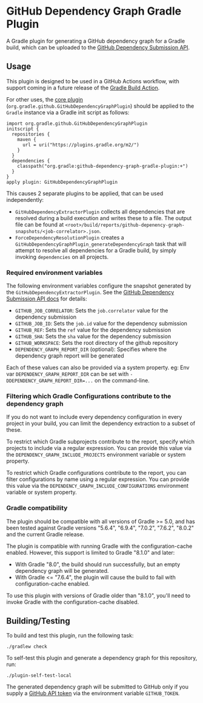 # GitHub Dependency Graph Gradle Plugin

A Gradle plugin for generating a GitHub dependency graph for a Gradle build, which can be uploaded to the [GitHub Dependency Submission API](https://docs.github.com/en/rest/dependency-graph/dependency-submission).

## Usage
This plugin is designed to be used in a GitHub Actions workflow, with support coming in a future release of the [Gradle Build Action](https://github.com/gradle/gradle-build-action).

For other uses, the [core plugin](https://plugins.gradle.org/plugin/org.gradle.github-dependency-graph-gradle-plugin) (`org.gradle.github.GitHubDependencyGraphPlugin`) 
should be applied to the `Gradle` instance via a Gradle init script as follows:

```
import org.gradle.github.GitHubDependencyGraphPlugin
initscript {
  repositories {
    maven {
      url = uri("https://plugins.gradle.org/m2/")
    }
  }
  dependencies {
    classpath("org.gradle:github-dependency-graph-gradle-plugin:+")
  }
}
apply plugin: GitHubDependencyGraphPlugin
```

This causes 2 separate plugins to be applied, that can be used independently:
- `GitHubDependencyExtractorPlugin` collects all dependencies that are resolved during a build execution and writes these to a file. The output file can be found at `<root>/build/reports/github-depenency-graph-snapshots/<job-correlator>.json`.
- `ForceDependencyResolutionPlugin` creates a `GitHubDependencyGraphPlugin_generateDependencyGraph` task that will attempt to resolve all dependencies for a Gradle build, by simply invoking `dependencies` on all projects.

### Required environment variables

The following environment variables configure the snapshot generated by the `GitHubDependencyExtractorPlugin`. See the [GitHub Dependency Submission API docs](https://docs.github.com/en/rest/dependency-graph/dependency-submission?apiVersion=2022-11-28) for details:
- `GITHUB_JOB_CORRELATOR`: Sets the `job.correlator` value for the dependency submission
- `GITHUB_JOB_ID`: Sets the `job.id` value for the dependency submission
- `GITHUB_REF`: Sets the `ref` value for the dependency submission
- `GITHUB_SHA`: Sets the `sha` value for the dependency submission
- `GITHUB_WORKSPACE`: Sets the root directory of the github repository
- `DEPENDENCY_GRAPH_REPORT_DIR` (optional): Specifies where the dependency graph report will be generated

Each of these values can also be provided via a system property. 
eg: Env var `DEPENDENCY_GRAPH_REPORT_DIR` can be set with `-DDEPENDENCY_GRAPH_REPORT_DIR=...` on the command-line.

### Filtering which Gradle Configurations contribute to the dependency graph

If you do not want to include every dependency configuration in every project in your build, you can limit the
dependency extraction to a subset of these.

To restrict which Gradle subprojects contribute to the report, specify which projects to include via a regular expression.
You can provide this value via the `DEPENDENCY_GRAPH_INCLUDE_PROJECTS` environment variable or system property.

To restrict which Gradle configurations contribute to the report, you can filter configurations by name using a regular expression.
You can provide this value via the `DEPENDENCY_GRAPH_INCLUDE_CONFIGURATIONS` environment variable or system property.

### Gradle compatibility

The plugin should be compatible with all versions of Gradle >= 5.0, and has been tested against 
Gradle versions "5.6.4", "6.9.4", "7.0.2", "7.6.2", "8.0.2" and the current Gradle release.

The plugin is compatible with running Gradle with the configuration-cache enabled. However, this support is
limited to Gradle "8.1.0" and later:
- With Gradle "8.0", the build should run successfully, but an empty dependency graph will be generated.
- With Gradle <= "7.6.4", the plugin will cause the build to fail with configuration-cache enabled.

To use this plugin with versions of Gradle older than "8.1.0", you'll need to invoke Gradle with the
configuration-cache disabled.

## Building/Testing

To build and test this plugin, run the following task:
```shell
./gradlew check
```

To self-test this plugin and generate a dependency graph for this repository, run:
```shell
./plugin-self-test-local
```

The generated dependency graph will be submitted to GitHub only if you supply a
[GitHub API token](https://docs.github.com/en/authentication/keeping-your-account-and-data-secure/creating-a-personal-access-token)
via the environment variable `GITHUB_TOKEN`.
